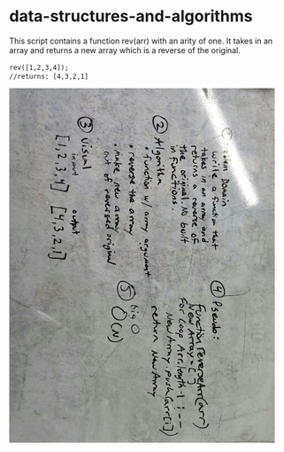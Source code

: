 # data-structures-and-algorithms

This script contains a function rev(arr) with an arity of one. It takes in an array and returns a new array which is a reverse of the original.

    rev([1,2,3,4]);
    //returns: [4,3,2,1]


![whiteboard](assets/WB_rev_arr.jpg)
